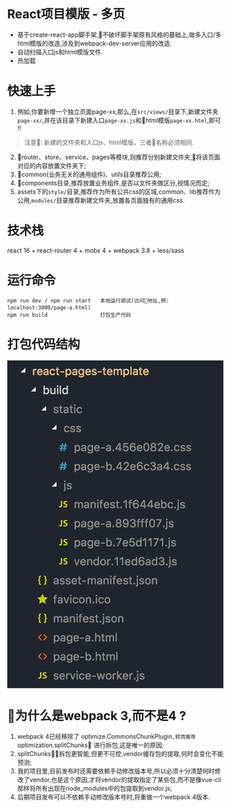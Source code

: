 # React项目模版 - 多页
- 基于create-react-app脚手架,不破坏脚手架原有风格的基础上,做多入口/多html模版的改造,涉及到webpack-dev-server应用的改造.
- 自动扫描入口js和html模版文件.
- 热加载

# 快速上手
1. 例如,你要新增一个独立页面page-xx,那么,在`src/views/`目录下,新建文件夹`page-xx/`,并在该目录下新建入口`page-xx.js`和html模版`page-xx.html`,即可 !!  
>注意: 新建的文件夹和入口js、html模版，三者名称必须相同.
2. router、store、service、pages等模块,则推荐分别新建文件夹,将该页面对应的内容放置文件夹下;
3. common(业务无关的通用组件)、utils目录推荐公用;
4. components目录,推荐放置业务组件,是否以文件夹做区分,视情况而定;
5. assets下的`style/`目录,推荐作为所有公共css的区域,common、lib推荐作为公用,`modules/`目录推荐新建文件夹,放置各页面独有的通用css.

# 技术栈
react 16 + react-router 4 + mobx 4 + webpack 3.8 + less/sass

# 运行命令
```
npm run dev / npm run start   本地运行调试(访问地址,例: localhost:3000/page-a.html)
npm run build                 打包生产代码
```

# 打包代码结构
![build_dir](./doc/images/build_dir.jpg)

# 为什么是webpack 3,而不是4 ?
1. webpack 4已经移除了  optimize.CommonsChunkPlugin`,转而推荐`optimization.splitChunks`进行拆包,这是唯一的原因;
2. splitChunks拆包更智能,但更不可控,vendor缓存包的提取,何时会变化不能预测;
3. 我的项目里,目前发布时还需要依赖手动修改版本号,所以必须十分清楚何时修改了vendor,也是这个原因,才将vendor的提取指定了某些包,而不是像vue-cli那样将所有出现在node_modules中的包提取到vendor.js;
4. 后期项目发布可以不依赖手动修改版本号时,将重做一个webpack 4版本.